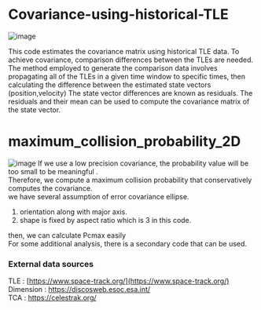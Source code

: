# Covariance-using-historical-TLE

![image](https://github.com/SpaceMapR-D/Covariance-using-historical-TLE/assets/121158156/169132e6-7454-4a91-9c73-d8126f2d6f0e)

This code estimates the covariance matrix using historical TLE data.
To achieve covariance, comparison differences between the TLEs are needed. 
The method employed to generate the comparison data involves propagating all of the TLEs in a given time window to specific times, then 
calculating the difference between the estimated state vectors (position,velocity)
The state vector differences are known as residuals.
The residuals and their mean can be used to compute the covariance matrix of the state vector. 


# maximum_collision_probability_2D
![image](https://github.com/ski-sim/collision-probability/assets/121158156/b1b666f7-fab0-4f4e-9997-e66f045bf608)
If we use a low precision covariance, the probability value will be too small to be meaningful . <br/>Therefore, we compute a maximum collision probability that conservatively computes the covariance.<br/>
we have several assumption of error covariance ellipse.<br/>
1. orientation along with major axis.<br/>
2. shape is fixed by aspect ratio which is 3 in this code.<br/>

then, we can calculate Pcmax easily<br/>
For some additional analysis, there is a secondary code that can be used.

### External data sources
TLE :  [https://www.space-track.org/](https://www.space-track.org/) <br/>
Dimension : https://discosweb.esoc.esa.int/ <br/>
TCA : https://celestrak.org/ <br/>

